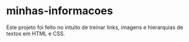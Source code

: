 # minhas-informacoes

Este projeto foi feito no intuito de treinar links, imagens e hierarquias de textos em HTML e CSS.
